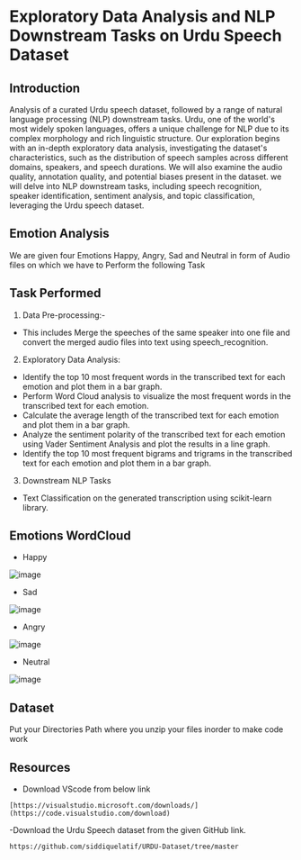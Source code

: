 # Exploratory Data Analysis and NLP Downstream Tasks on Urdu Speech Dataset
## Introduction
Analysis of a curated Urdu speech dataset, followed by a range of natural language processing (NLP) downstream tasks. Urdu, one of the world's most widely spoken languages, offers a unique challenge for NLP due to its complex morphology and rich linguistic structure. 
Our exploration begins with an in-depth exploratory data analysis, investigating the dataset's characteristics, such as the distribution of speech samples across different domains, speakers, and speech durations. We will also examine the audio quality, annotation quality, and potential biases present in the dataset.
we will delve into NLP downstream tasks, including speech recognition, speaker identification, sentiment analysis, and topic classification, leveraging the Urdu speech dataset.
## Emotion Analysis
We are given four Emotions Happy, Angry, Sad and Neutral in form of Audio files on which we have to Perform the following Task
## Task Performed
1.  Data Pre-processing:- 
- This includes Merge the speeches of the same speaker into one file and convert the merged audio files into text using speech_recognition.
2.  Exploratory Data Analysis:
- Identify the top 10 most frequent words in the transcribed text for each emotion and plot them in a bar graph.
- Perform Word Cloud analysis to visualize the most frequent words in the transcribed text for each emotion.
- Calculate the average length of the transcribed text for each emotion and plot them in a bar graph.
- Analyze the sentiment polarity of the transcribed text for each emotion using Vader Sentiment Analysis and plot the results in a line graph.
- Identify the top 10 most frequent bigrams and trigrams in the transcribed text for each emotion and plot them in a bar graph.
3. Downstream NLP Tasks
- Text Classification on the generated transcription using scikit-learn library.
## Emotions WordCloud
- Happy

![image](https://github.com/HammadHk1/Exploratory-Data-Analysis-and-NLP-Downstream-Tasks-on-Urdu-Speech-Dataset/assets/117303560/3754ce9a-448c-4f52-9a51-fcabfcb32cc7)
- Sad

![image](https://github.com/HammadHk1/Exploratory-Data-Analysis-and-NLP-Downstream-Tasks-on-Urdu-Speech-Dataset/assets/117303560/cbd55d70-5498-478a-b72a-7a3fbe6efaf5)
- Angry

![image](https://github.com/HammadHk1/Exploratory-Data-Analysis-and-NLP-Downstream-Tasks-on-Urdu-Speech-Dataset/assets/117303560/d025a6fd-27d2-4150-9372-4f5ebcbde6c2)
- Neutral

![image](https://github.com/HammadHk1/Exploratory-Data-Analysis-and-NLP-Downstream-Tasks-on-Urdu-Speech-Dataset/assets/117303560/f453f55d-e56f-4008-915d-5f54b70f8925)

## Dataset
Put your Directories Path where you unzip your files inorder to make code work

## Resources
- Download VScode  from below link
```
[https://visualstudio.microsoft.com/downloads/](https://code.visualstudio.com/download)
```
-Download the Urdu Speech dataset from the given GitHub link.
```
https://github.com/siddiquelatif/URDU-Dataset/tree/master
```
